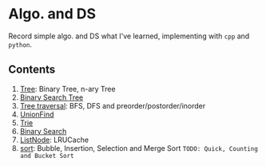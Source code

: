 # Algo. and DS
Record simple algo. and DS what I've learned, implementing with `cpp` and `python`.

## Contents
1. [Tree](Tree/): Binary Tree, n-ary Tree
2. [Binary Search Tree](BST/)
3. [Tree traversal](Tree_traversal/): BFS, DFS and preorder/postorder/inorder
4. [UnionFind](Union-Find/)
5. [Trie](Trie/)
6. [Binary Search](Binary_Search/)
7. [ListNode](ListNode): LRUCache
8. [sort](sort): Bubble, Insertion, Selection and Merge Sort `TODO: Quick, Counting and Bucket Sort`